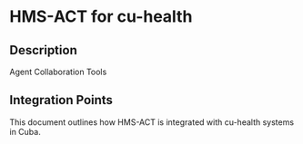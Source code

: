 # HMS-ACT for cu-health

## Description

Agent Collaboration Tools

## Integration Points

This document outlines how HMS-ACT is integrated with cu-health systems in Cuba.
